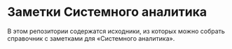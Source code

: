 # Заметки Системного аналитика

В этом репозитории содержатся исходники, из которых можно собрать справочник с заметками для «Системного аналитика».
